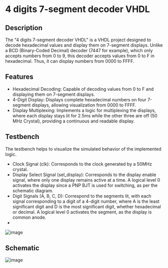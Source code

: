 # 4 digits 7-segment decoder VHDL
## Description

The "4 digits 7-segment decoder VHDL" is a VHDL project designed to decode hexadecimal values and display them on 7-segment displays. Unlike a BCD (Binary-Coded Decimal) decoder (7447 for example), which only accepts numbers from 0 to 9, this decoder accepts values from 0 to F in hexadecimal. Thus, it can display numbers from 0000 to FFFF.

## Features

* Hexadecimal Decoding: Capable of decoding values from 0 to F and displaying them on 7-segment displays.
* 4-Digit Display: Displays complete hexadecimal numbers on four 7-segment displays, allowing visualization from 0000 to FFFF.
* Display Multiplexing: Implements a logic for multiplexing the displays, where each display stays lit for 2.5ms while the other three are off (50 MHz Crystal), providing a continuous and readable display.

## Testbench

The testbench helps to visualize the simulated behavior of the implemented logic.

* Clock Signal (clk): Corresponds to the clock generated by a 50MHz crystal.
* Display Select Signal (sel_display): Corresponds to the display enable signal, where only one display remains active at a time. A logical level 0 activates the display since a PNP BJT is used for switching, as per the schematic diagram.
* Digit Signals (A, B, C, D): Correspond to the segments lit, with each signal corresponding to a digit of a 4-digit number, where A is the least significant digit and D is the most significant digit, whether hexadecimal or decimal. A logical level 0 activates the segment, as the display is common anode.
* 
![image](https://github.com/otaviocmaciel/7-segment-VHDL/assets/93693421/cb305c78-88e6-4bff-8275-483835efcddb)

## Schematic

![image](https://github.com/otaviocmaciel/7-segment-VHDL/assets/93693421/8d8e8a1a-8fb5-4da5-9723-3788ea98b0eb)
